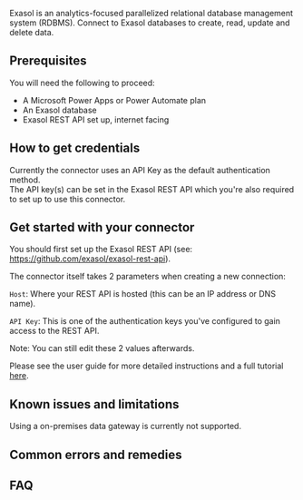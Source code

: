Exasol is an analytics-focused parallelized relational database management system (RDBMS).
Connect to Exasol databases to create, read, update and delete data.

## Prerequisites

You will need the following to proceed:
* A Microsoft Power Apps or Power Automate plan
* An Exasol database
* Exasol REST API set up, internet facing

## How to get credentials

Currently the connector uses an API Key as the default authentication method.   
The API key(s) can be set in the Exasol REST API which you're also required to set up to use this connector.

## Get started with your connector

You should first set up the Exasol REST API (see: https://github.com/exasol/exasol-rest-api).

The connector itself takes 2 parameters when creating a new connection:

`Host`: Where your REST API is hosted (this can be an IP address or DNS name).

`API Key`: This is one of the authentication keys you've configured to gain access to the REST API.

Note: You can still edit these 2 values afterwards.

Please see the user guide for more detailed instructions and a full tutorial [here](https://github.com/exasol/power-apps-connector/blob/main/doc/user_guide/user_guide.md).

## Known issues and limitations

Using a on-premises data gateway is currently not supported.

## Common errors and remedies

## FAQ

